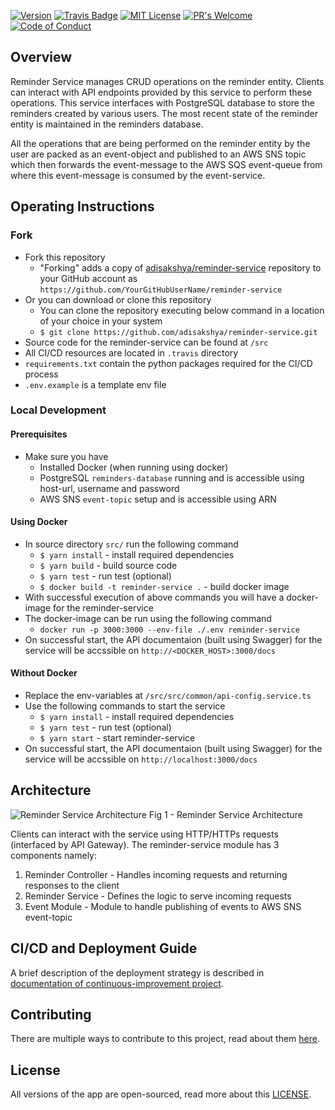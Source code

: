 [![Version](https://img.shields.io/docker/v/adisakshya/reminder-service/latest?logo=docker&logoColor=white)](https://hub.docker.com/r/adisakshya/reminder-service)
[![Travis Badge](https://img.shields.io/travis/com/adisakshya/reminder-service/master?logo=travis)](https://travis-ci.com/github/adisakshya/reminder-service)
[![MIT License](https://img.shields.io/github/license/adisakshya/reminder-service)](https://github.com/adisakshya/reminder-service/blob/master/LICENSE)
[![PR's Welcome](https://img.shields.io/badge/PRs-welcome-brightgreen.svg?style=flat)](https://github.com/adisakshya/reminder-service/pulls)
[![Code of Conduct](https://img.shields.io/badge/code%20of-conduct-ff69b4.svg?style=flat)](https://continuous-improvement.readthedocs.io/en/latest/md/community/code_of_conduct.html)  


## Overview

Reminder Service manages CRUD operations on the reminder entity. Clients can interact with API endpoints provided by this service to perform these operations. This service interfaces with PostgreSQL database to store the reminders created by various users. The most recent state of the reminder entity is maintained in the reminders database.

All the operations that are being performed on the reminder entity by the user are packed as an event-object and published to an AWS SNS topic which then forwards the event-message to the AWS SQS event-queue from where this event-message is consumed by the event-service.

## Operating Instructions

### Fork

- Fork this repository
	- "Forking" adds a copy of [adisakshya/reminder-service](https://github.com/adisakshya/reminder-service/) repository to your GitHub account as `https://github.com/YourGitHubUserName/reminder-service`
- Or you can download or clone this repository
	- You can clone the repository executing below command in a location of your choice in your system
	- ```$ git clone https://github.com/adisakshya/reminder-service.git```
- Source code for the reminder-service can be found at ```/src```
- All CI/CD resources are located in ```.travis``` directory
- ```requirements.txt``` contain the python packages required for the CI/CD process
- ```.env.example``` is a template env file

### Local Development

#### Prerequisites

- Make sure you have
    - Installed Docker (when running using docker)
    - PostgreSQL ```reminders-database``` running and is accessible using host-url, username and password
    - AWS SNS ```event-topic``` setup and is accessible using ARN

#### Using Docker

- In source directory ```src/``` run the following command
	- ```$ yarn install``` - install required dependencies
	- ```$ yarn build``` - build source code
	- ```$ yarn test``` - run test (optional)
	- ```$ docker build -t reminder-service .``` - build docker image
- With successful execution of above commands you will have a docker-image for the reminder-service
- The docker-image can be run using the following command
    - ```docker run -p 3000:3000 --env-file ./.env reminder-service```
- On successful start, the API documentaion (built using Swagger) for the service will be accssible on ```http://<DOCKER_HOST>:3000/docs```

#### Without Docker

- Replace the env-variables at ```/src/src/common/api-config.service.ts```
- Use the following commands to start the service
    - ```$ yarn install``` - install required dependencies
    - ```$ yarn test``` - run test (optional)
    - ```$ yarn start``` - start reminder-service
- On successful start, the API documentaion (built using Swagger) for the service will be accssible on ```http://localhost:3000/docs```

## Architecture

![Reminder Service Architecture](https://raw.githubusercontent.com/adisakshya/reminder-service/master/assets/reminder-service-architecture.png) Fig 1 - Reminder Service Architecture

Clients can interact with the service using HTTP/HTTPs requests (interfaced by API Gateway). The reminder-service module has 3 components namely:

1. Reminder Controller - Handles incoming requests and returning responses to the client
2. Reminder Service - Defines the logic to serve incoming requests
3. Event Module - Module to handle publishing of events to AWS SNS event-topic

## CI/CD and Deployment Guide

A brief description of the deployment strategy is described in [documentation of continuous-improvement project](https://continuous-improvement.readthedocs.io).

## Contributing

There are multiple ways to contribute to this project, read about them [here](https://continuous-improvement.readthedocs.io/en/latest/md/community/contributing.html).

## License

All versions of the app are open-sourced, read more about this [LICENSE](https://github.com/adisakshya/reminder-service/blob/master/LICENSE).
